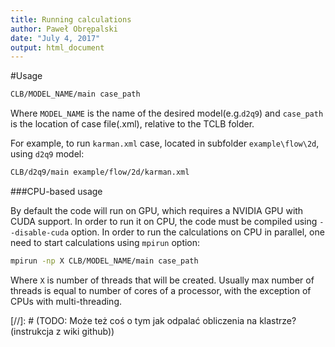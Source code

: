 ```yaml
---
title: Running calculations
author: Paweł Obrępalski
date: "July 4, 2017"
output: html_document
---
```


#Usage
```bash
CLB/MODEL_NAME/main case_path
```
Where `MODEL_NAME` is the name of the desired model(e.g.`d2q9`) and `case_path` is the location of case file(.xml), relative to the TCLB folder.

For example, to run `karman.xml` case, located in subfolder `example\flow\2d`, using `d2q9` model:

```bash
CLB/d2q9/main example/flow/2d/karman.xml
```

###CPU-based usage

By default the code will run on GPU, which requires a NVIDIA GPU with CUDA support. In order to run it on CPU, the code must be compiled using `--disable-cuda` option. In order to run the calculations on CPU in parallel, one need to start calculations using `mpirun` option:

```bash
mpirun -np X CLB/MODEL_NAME/main case_path
```
Where `X` is number of threads that will be created. Usually max number of threads is equal to number of cores of a processor, with the exception of CPUs with multi-threading.

[//]: # (TODO: Może też coś o tym jak odpalać obliczenia na klastrze?(instrukcja z wiki github))
